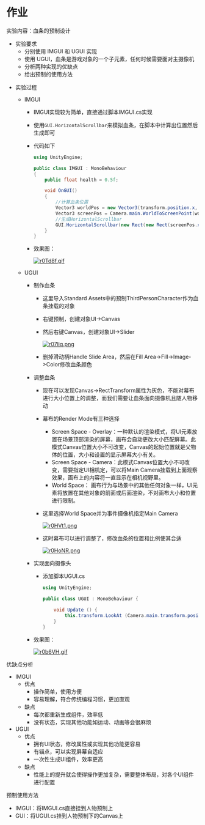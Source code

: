 # 作业

实验内容：血条的预制设计

- 实验要求
  - 分别使用 IMGUI 和 UGUI 实现
  - 使用 UGUI，血条是游戏对象的一个子元素，任何时候需要面对主摄像机
  - 分析两种实现的优缺点
  - 给出预制的使用方法



* 实验过程

  * IMGUI

    * IMGUI实现较为简单，直接通过脚本IMGUI.cs实现

    * 使用`GUI.HorizontalScrollbar`来模拟血条，在脚本中计算出位置然后生成即可

    * 代码如下

      ```c#
      using UnityEngine;
      
      public class IMGUI : MonoBehaviour
      {
          public float health = 0.5f;
      
          void OnGUI()
          {
              //计算血条位置
              Vector3 worldPos = new Vector3(transform.position.x, transform.position.y -0.2f, transform.position.z);
              Vector3 screenPos = Camera.main.WorldToScreenPoint(worldPos);
              //生成HorizontalScrollbar
              GUI.HorizontalScrollbar(new Rect(new Rect(screenPos.x - 100, screenPos.y, 200, 20)), 0.0f, health, 0.0f, 1.0f);
          }
      }
      ```

    * 效果图：

      [![r0Td8f.gif](https://s3.ax1x.com/2020/12/21/r0Td8f.gif)](https://imgchr.com/i/r0Td8f)

    

  * UGUI

    * 制作血条

      * 这里导入Standard Assets中的预制ThirdPersonCharacter作为血条挂载的对象

      * 右键预制，创建对象UI->Canvas

      * 然后右键Canvas，创建对象UI->Slider

        [![r07liq.png](https://s3.ax1x.com/2020/12/21/r07liq.png)](https://imgchr.com/i/r07liq)

      * 删掉滑动柄Handle Slide Area，然后在Fill Area->Fill->Image->Color修改血条颜色

    * 调整血条

      * 现在可以发现Canvas->RectTransform属性为灰色，不能对幕布进行大小位置上的调整，而我们需要让血条面向摄像机且随人物移动

      * 幕布的Render Mode有三种选择

        * Screen Space - Overlay：一种默认的渲染模式，将UI元素放置在场景顶部渲染的屏幕，画布会自动更改大小匹配屏幕。此模式Canvas位置大小不可改变，Canvas的起始位置就是父物体的位置，大小和设置的显示屏幕大小有关。
        * Screen Space - Camera：此模式Canvas位置大小不可改变，需要指定UI相机定，可以将Main Camera挂载到上面观察效果，画布上的内容将一直显示在相机视野里。
        * World Space： 画布行为与场景中的其他任何对象一样，UI元素将放置在其他对象的前面或后面渲染，不对画布大小和位置进行限制。

      * 这里选择World Space并为事件摄像机指定Main Camera

        [![r0HVt1.png](https://s3.ax1x.com/2020/12/21/r0HVt1.png)](https://imgchr.com/i/r0HVt1)

      * 这时幕布可以进行调整了，修改血条的位置和比例使其合适

        [![r0HoNR.png](https://s3.ax1x.com/2020/12/21/r0HoNR.png)](https://imgchr.com/i/r0HoNR)

    * 实现面向摄像头

      * 添加脚本UGUI.cs

        ```c#
        using UnityEngine;
        
        public class UGUI : MonoBehaviour {
        
        	void Update () {
        		this.transform.LookAt (Camera.main.transform.position);
        	}
        }
        ```

    * 效果图：

      [![r0b6VH.gif](https://s3.ax1x.com/2020/12/21/r0b6VH.gif)](https://imgchr.com/i/r0b6VH)



优缺点分析

* IMGUI
  * 优点
    * 操作简单，使用方便
    * 容易理解，符合传统编程习惯，更加直观
  * 缺点
    * 每次都重新生成组件，效率低
    * 没有状态，实现其他功能如运动、动画等会很麻烦
* UGUI
  * 优点
    * 拥有UI状态，修改属性或实现其他功能更容易
    * 有锚点，可以实现屏幕自适应
    * 一次性生成UI组件，效率更高
  * 缺点
    * 性能上的提升就会使得操作更加复杂，需要整体布局，对各个UI组件进行配置



预制使用方法

* IMGUI：将IMGUI.cs直接挂到人物预制上
* GUI：将UGUI.cs挂到人物预制下的Canvas上